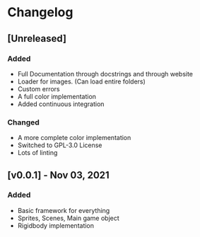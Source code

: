 # Changelog

## [Unreleased]

### Added

-   Full Documentation through docstrings and through website
-   Loader for images. (Can load entire folders)
-   Custom errors
-   A full color implementation
-   Added continuous integration

### Changed

-   A more complete color implementation
-   Switched to GPL-3.0 License
-   Lots of linting

## [v0.0.1] - Nov 03, 2021

### Added

-   Basic framework for everything
-   Sprites, Scenes, Main game object
-   Rigidbody implementation
